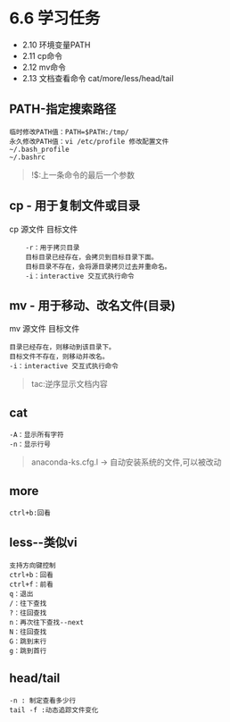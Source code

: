 # 6.6 学习任务
- 2.10 环境变量PATH
- 2.11 cp命令
- 2.12 mv命令
- 2.13 文档查看命令 cat/more/less/head/tail


## PATH-指定搜索路径
```
临时修改PATH值：PATH=$PATH:/tmp/
永久修改PATH值：vi /etc/profile 修改配置文件
~/.bash_profile
~/.bashrc
```

> !$:上一条命令的最后一个参数

## cp - 用于复制文件或目录
cp 源文件 目标文件
```
	-r：用于拷贝目录
	目标目录已经存在，会拷贝到目标目录下面。
	目标目录不存在，会将源目录拷贝过去并重命名。
	-i：interactive 交互式执行命令

```

## mv - 用于移动、改名文件(目录)
mv 源文件 目标文件
```
目录已经存在，则移动到该目录下。
目标文件不存在，则移动并改名。
-i：interactive 交互式执行命令
```

> tac:逆序显示文档内容
## cat  
```
-A：显示所有字符
-n：显示行号
```

> anaconda-ks.cfg.l -> 自动安装系统的文件,可以被改动

## more
```
ctrl+b:回看
```

## less--类似vi
```
支持方向键控制
ctrl+b：回看
ctrl+f：前看
q：退出
/：往下查找
?：往回查找
n：再次往下查找--next
N：往回查找
G：跳到末行
g：跳到首行
```


## head/tail
```
-n : 制定查看多少行
tail -f :动态追踪文件变化
```
